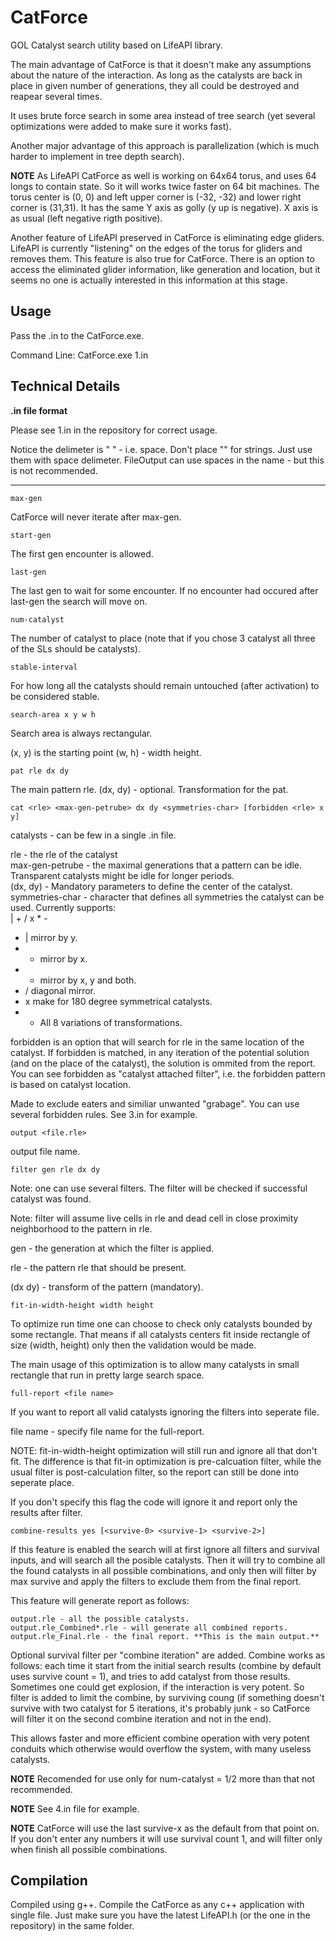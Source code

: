 # CatForce
GOL Catalyst search utility based on LifeAPI library. 

The main advantage of CatForce is that it doesn't make any assumptions about the nature of the interaction. As long as the catalysts are back in place in given number of generations, they all could be destroyed and reapear several times. 

It uses brute force search in some area instead of tree search (yet several optimizations were added to make sure it works fast). 

Another major advantage of this approach is parallelization (which is much harder to implement in tree depth search). 

**NOTE** As LifeAPI CatForce as well is working on 64x64 torus, and uses 64 longs to contain state. So it will works twice faster on 64 bit machines. The torus center is (0, 0) and left upper corner is (-32, -32) and lower right corner is (31,31). It has the same Y axis as golly (y up is negative). X axis is as usual (left negative rigth positive). 

Another feature of LifeAPI preserved in CatForce is eliminating edge gliders. LifeAPI is currently "listening" on the edges of the torus for gliders and removes them. This feature is also true for CatForce. There is an option to access the eliminated glider information, like generation and location, but it seems no one is actually interested in this information at this stage. 

Usage
--

Pass the .in to the CatForce.exe. 

Command Line: CatForce.exe 1.in

Technical Details
--

**.in file format** 

Please see 1.in in the repository for correct usage. 

Notice the delimeter is " " - i.e. space. 
Don't place "" for strings. Just use them with space delimeter. 
FileOutput can use spaces in the name - but this is not recommended. 

---

`max-gen`

CatForce will never iterate after max-gen. 

`start-gen`

The first gen encounter is allowed. 

`last-gen`

The last gen to wait for some encounter. If no encounter had occured after last-gen the search will move on. 

`num-catalyst`

The number of catalyst to place (note that if you chose 3 catalyst all three of the SLs should be catalysts). 

`stable-interval`

For how long all the catalysts should remain untouched (after activation) to be considered stable. 

`search-area x y w h`

Search area is always rectangular. 

(x, y) is the starting point (w, h) - width height. 

`pat rle dx dy`

The main pattern rle. 
(dx, dy) - optional. Transformation for the pat. 

`cat <rle> <max-gen-petrube> dx dy <symmetries-char> [forbidden <rle> x y]`

catalysts - can be few in a single .in file. 

rle - the rle of the catalyst    
max-gen-petrube - the maximal generations that a pattern can be idle. Transparent catalysts might be idle for longer periods.    
(dx, dy) - Mandatory parameters to define the center of the catalyst.    
symmetries-char - character that defines all symmetries the catalyst can be used. Currently supports:    
| + / x * -

-  |   mirror by y.
-  -   mirror by x.
-  +   mirror by x, y and both. 
-  /  diagonal mirror.
-  x  make for 180 degree symmetrical catalysts.
-  *  All 8 variations of transformations. 

forbidden is an option that will search for rle in the same location of the catalyst. If forbidden is matched, in any iteration of the potential solution (and on the place of the catalyst), the solution is ommited from the report. You can see forbidden as "catalyst attached filter", i.e. the forbidden pattern is based on catalyst location. 

Made to exclude eaters and similiar unwanted "grabage". You can use several forbidden rules. See 3.in for example. 

`output <file.rle>`

output file name. 

`filter gen rle dx dy`

Note: one can use several filters. The filter will be checked if successful catalyst was found. 

Note: filter will assume live cells in rle and dead cell in close proximity neighborhood to the pattern in rle. 

gen - the generation at which the filter is applied. 

rle - the pattern rle that should be present. 

(dx dy) - transform of the pattern (mandatory). 

`fit-in-width-height width height`

To optimize run time one can choose to check only catalysts bounded by some rectangle. That means if all catalysts centers fit inside rectangle of size (width, height) only then the validation would be made. 

The main usage of this optimization is to allow many catalysts in small rectangle that run in pretty large search space. 

`full-report <file name>`

If you want to report all valid catalysts ignoring the filters into seperate file.

file name - specify file name for the full-report. 

 NOTE: fit-in-width-height optimization will still run and ignore all that don't fit. The difference is that fit-in optimization is pre-calcuation filter, while the usual filter is post-calculation filter, so the report can still be done into seperate place. 
 
 If you don't specify this flag the code will ignore it and report only the results after filter. 
 
 `combine-results yes [<survive-0> <survive-1> <survive-2>]`
 
 If this feature is enabled the search will at first ignore all filters and survival inputs, and will search all the posible catalysts. Then it will try to combine all the found catalysts in all possible combinations, and only then will filter by max survive and apply the filters to exclude them from the final report. 
 
 This feature will generate report as follows: 
 
 `output.rle - all the possible catalysts.     `     
 `output.rle_Combined*.rle - will generate all combined reports.    `     
 `output.rle_Final.rle - the final report. **This is the main output.**    `    
 
 Optional survival filter per "combine iteration" are added. Combine works as follows: each time it start from the initial search results (combine by default uses survive count = 1), and tries to add catalyst from those results. Sometimes one could get explosion, if the interaction is very potent. So filter is added to limit the combine, by surviving coung (if something doesn't survive with two catalyst for 5 iterations, it's probably junk - so CatForce will filter it on the second combine iteration and not in the end). 
 
 This allows faster and more efficient combine operation with very potent conduits which otherwise would overflow the system, with many useless catalysts. 
 
 **NOTE** Recomended for use only for num-catalyst = 1/2 more than that not recommended. 
 
 **NOTE** See 4.in file for example. 
 
 **NOTE** CatForce will use the last survive-x as the default from that point on. If you don't enter any numbers it will use survival count 1, and will filter only when finish all possible combinations.
 
  Compilation
--

Compiled using g++. 
Compile the CatForce as any c++ application with single file. 
Just make sure you have the latest LifeAPI.h (or the one in the repository) in the same folder. 
